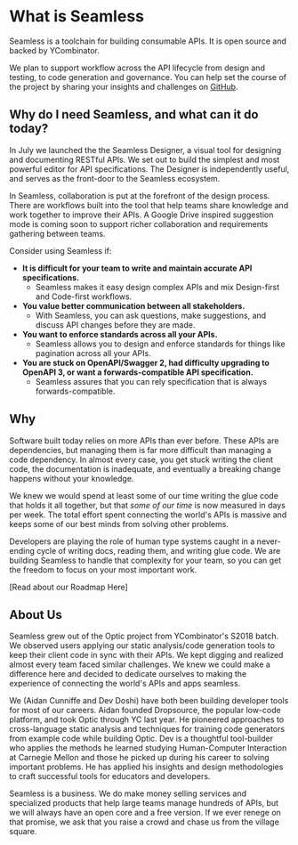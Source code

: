 # What is Seamless 

Seamless is a toolchain for building consumable APIs. It is open source and backed by YCombinator. 

We plan to support workflow across the API lifecycle from design and testing, to code generation and governance. You can help set the course of the project by sharing your insights and challenges on [GitHub](https://github.com/seamlessapis/seamless/issues/18). 

## Why do I need Seamless, and what can it do today?

In July we launched the the Seamless Designer, a visual tool for designing and documenting RESTful APIs. We set out to build the simplest and most powerful editor for API specifications. The Designer is independently useful, and serves as the front-door to the Seamless ecosystem. 

In Seamless, collaboration is put at the forefront of the design process. There are workflows built into the tool that help teams share knowledge and work together to improve their APIs. A Google Drive inspired suggestion mode is coming soon to support richer collaboration and requirements gathering between teams. 

Consider using Seamless if:

- **It is difficult for your team to write and maintain accurate API specifications.**
    - Seamless makes it easy design complex APIs and mix Design-first and Code-first workflows.
- **You value better communication between all stakeholders.**
    - With Seamless, you can ask questions, make suggestions, and discuss API changes before they are made.
- **You want to enforce standards across all your APIs.**
    - Seamless allows you to design and enforce standards for things like pagination across all your APIs.
- **You are stuck on OpenAPI/Swagger 2, had difficulty upgrading to OpenAPI 3, or want a forwards-compatible API specification.**
    - Seamless assures that you can rely specification that is always forwards-compatible.

## Why

Software built today relies on more APIs than ever before. These APIs are dependencies, but managing them is far more difficult than managing a code dependency. In almost every case, you get stuck writing the client code, the documentation is inadequate, and eventually a breaking change happens without your knowledge. 

We knew we would spend at least some of our time writing the glue code that holds it all together, but that *some of our time* is now measured in days per week. The total effort spent connecting the world's APIs is massive and keeps some of our best minds from solving other problems.

Developers are playing the role of human type systems caught in a never-ending cycle of writing docs, reading them, and writing glue code. We are building Seamless to handle that complexity for your team, so you can get the freedom to focus on your most important work. 

[Read about our Roadmap Here]

## About Us

Seamless grew out of the Optic project from YCombinator's S2018 batch. We observed users applying our static analysis/code generation tools to keep their client code in sync with their APIs. We kept digging and realized almost every team faced similar challenges. We knew we could make a difference here and decided to dedicate ourselves to making the experience of connecting the world's APIs and apps seamless. 

We (Aidan Cunniffe and Dev Doshi) have both been building developer tools for most of our careers. Aidan founded Dropsource, the popular low-code platform, and took Optic through YC last year. He pioneered approaches to cross-language static analysis and techniques for training code generators from example code while building Optic. Dev is a thoughtful tool-builder who applies the methods he learned studying Human-Computer Interaction at Carnegie Mellon and those he picked up during his career to solving important problems. He has applied his insights and design methodologies to craft successful tools for educators and developers. 

Seamless is a business. We do make money selling services and specialized products that help large teams manage hundreds of APIs, but we will always have an open core and a free version. If we ever renege on that promise, we ask that you raise a crowd and chase us from the village square. 
